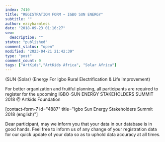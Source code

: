 ```yaml
---
index: 7410
title: "REGISTRATION FORM ~ IGBO SUN ENERGY"
subtitle: ""
author: ezzyharmless
date: "2018-09-23 01:16:27"
seo:
  description: ""
status: "published"
comment_status: "open"
modified: "2023-04-21 21:42:39"
type: "post"
comment_count: 0
tags: ["ArtKids","ArtKids Africa", "Solar Africa"]
---
```


(SUN (Solar) (Energy For Igbo Rural Electrification & Life Improvement)

For better organization and fruitful planning, all participants are required to register for the upcoming IGBO-SUN ENERGY STAKEHOLDERS SUMMIT 2018 @ Artkids Foundation

\[contact-form-7 id="4887" title="Igbo Sun Energy Stakeholders Summit 2018 (english)"\]

Dear participant, may we inform you that your data in our database is in good hands. Feel free to inform us of any change of your registration data for our quick update of your data so as to uphold data accuracy at all times.